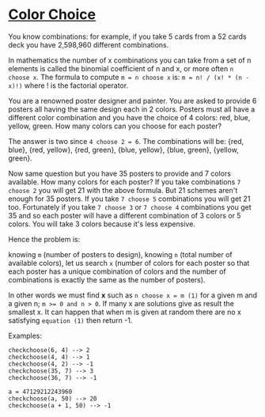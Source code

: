 # [Color Choice](https://www.codewars.com/kata/color-choice "https://www.codewars.com/kata/55be10de92aad5ef28000023")

You know combinations: for example, 
if you take 5 cards from a 52 cards deck you have 2,598,960 different combinations.

In mathematics the number of x combinations you can take from a set of n elements
is called the binomial coefficient of n and x, or more often `n choose x`.
The formula to compute `m = n choose x` is: `m = n! / (x! * (n - x)!)`
where ! is the factorial operator.

You are a renowned poster designer and painter. You are asked to provide 6 posters 
all having the same design each in 2 colors. Posters must all have a different color combination and you have the choice of 4 colors: red, blue, yellow, green. 
How many colors can you choose for each poster?

The answer is two since `4 choose 2 = 6`. The combinations will be:
{red, blue}, {red, yellow}, {red, green}, {blue, yellow}, {blue, green}, {yellow, green}.

Now same question but you have 35 posters to provide and 7 colors available. How many colors for each poster?
If you take combinations `7 choose 2` you will get 21 with the above formula.
But 21 schemes aren't enough for 35 posters. If you take `7 choose 5` combinations you will get 21 too.
Fortunately if you take `7 choose 3` or `7 choose 4` combinations you get 35 and so each poster will have a different combination of
3 colors or 5 colors. You will take 3 colors because it's less expensive.

Hence the problem is: 

knowing `m` (number of posters to design), 
knowing `n` (total number of available colors), 
let us 
search `x` (number of colors for each poster so that each poster has a unique combination of colors and the number of combinations is exactly the same as the number of posters).

In other words we must find **x** such as `n choose x = m (1)` for a given m and a given n;
`m >= 0 and n > 0`. If many x are solutions give as result the smallest x.
It can happen that when m is given at random there are no x satisfying `equation (1)` then
return -1.

Examples:
```
checkchoose(6, 4) --> 2
checkchoose(4, 4) --> 1
checkchoose(4, 2) --> -1
checkchoose(35, 7) --> 3
checkchoose(36, 7) --> -1

a = 47129212243960
checkchoose(a, 50) --> 20
checkchoose(a + 1, 50) --> -1
```
